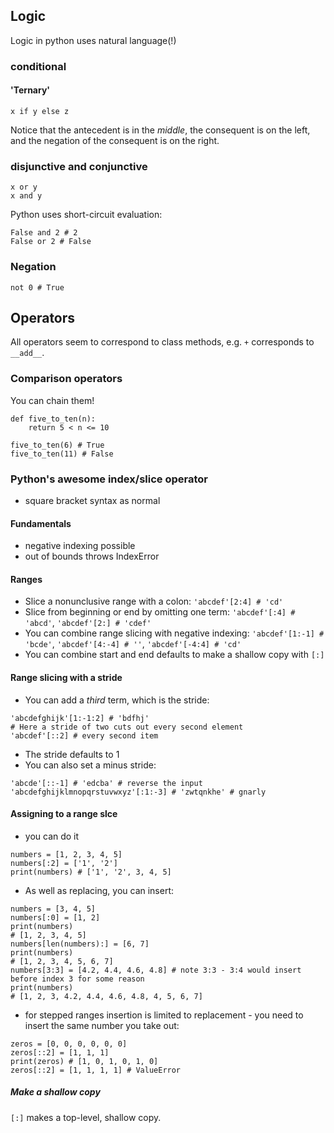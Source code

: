 
## Logic

Logic in python uses natural language(!)

### conditional

#### 'Ternary'

`x if y else z`

Notice that the antecedent is in the _middle_, the consequent is on the left, and the negation of the consequent is on the right. 

### disjunctive and conjunctive

```
x or y
x and y
```

Python uses short-circuit evaluation:

```
False and 2 # 2
False or 2 # False
```

### Negation

```
not 0 # True
```

## Operators
All operators seem to correspond to class methods, e.g. `+` corresponds to `__add__`.

### Comparison operators
You can chain them!

```
def five_to_ten(n):
    return 5 < n <= 10

five_to_ten(6) # True
five_to_ten(11) # False
```



### Python's awesome index/slice operator
- square bracket syntax as normal

#### Fundamentals
- negative indexing possible
- out of bounds throws IndexError

#### Ranges
- Slice a nonunclusive range with a colon: `'abcdef'[2:4] # 'cd'`
- Slice from beginning or end by omitting one term:  `'abcdef'[:4] # 'abcd'`, `'abcdef'[2:] # 'cdef'`
- You can combine range slicing with negative indexing: `'abcdef'[1:-1] # 'bcde'`, `'abcdef'[4:-4] # ''`, `'abcdef'[-4:4] # 'cd'`
- You can combine start and end defaults to make a shallow copy with `[:]`

#### Range slicing with a stride
- You can add a _third_ term, which is the stride:
```
'abcdefghijk'[1:-1:2] # 'bdfhj'
# Here a stride of two cuts out every second element
'abcdef'[::2] # every second item
```
- The stride defaults to 1
- You can also set a minus stride:

```
'abcde'[::-1] # 'edcba' # reverse the input
'abcdefghijklmnopqrstuvwxyz'[:1:-3] # 'zwtqnkhe' # gnarly
```

#### Assigning to a range slce
- you can do it
```
numbers = [1, 2, 3, 4, 5]
numbers[:2] = ['1', '2']
print(numbers) # ['1', '2', 3, 4, 5]
```
- As well as replacing, you can insert:
```
numbers = [3, 4, 5]
numbers[:0] = [1, 2]
print(numbers) 
# [1, 2, 3, 4, 5]
numbers[len(numbers):] = [6, 7]
print(numbers) 
# [1, 2, 3, 4, 5, 6, 7]
numbers[3:3] = [4.2, 4.4, 4.6, 4.8] # note 3:3 - 3:4 would insert before index 3 for some reason
print(numbers) 
# [1, 2, 3, 4.2, 4.4, 4.6, 4.8, 4, 5, 6, 7]

```
- for stepped ranges insertion is limited to replacement - you need to insert the same number you take out: 
```
zeros = [0, 0, 0, 0, 0, 0]
zeros[::2] = [1, 1, 1]
print(zeros) # [1, 0, 1, 0, 1, 0]
zeros[::2] = [1, 1, 1, 1] # ValueError
```

##### Make a shallow copy

`[:]` makes a top-level, shallow copy.